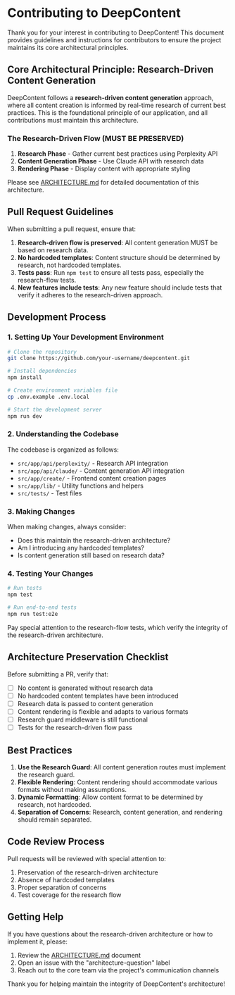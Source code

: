 # Contributing to DeepContent

Thank you for your interest in contributing to DeepContent! This document provides guidelines and instructions for contributors to ensure the project maintains its core architectural principles.

## Core Architectural Principle: Research-Driven Content Generation

DeepContent follows a **research-driven content generation** approach, where all content creation is informed by real-time research of current best practices. This is the foundational principle of our application, and all contributions must maintain this architecture.

### The Research-Driven Flow (MUST BE PRESERVED)

1. **Research Phase** - Gather current best practices using Perplexity API
2. **Content Generation Phase** - Use Claude API with research data
3. **Rendering Phase** - Display content with appropriate styling

Please see [ARCHITECTURE.md](./ARCHITECTURE.md) for detailed documentation of this architecture.

## Pull Request Guidelines

When submitting a pull request, ensure that:

1. **Research-driven flow is preserved**: All content generation MUST be based on research data.
2. **No hardcoded templates**: Content structure should be determined by research, not hardcoded templates.
3. **Tests pass**: Run `npm test` to ensure all tests pass, especially the research-flow tests.
4. **New features include tests**: Any new feature should include tests that verify it adheres to the research-driven approach.

## Development Process

### 1. Setting Up Your Development Environment

```bash
# Clone the repository
git clone https://github.com/your-username/deepcontent.git

# Install dependencies
npm install

# Create environment variables file
cp .env.example .env.local

# Start the development server
npm run dev
```

### 2. Understanding the Codebase

The codebase is organized as follows:

- `src/app/api/perplexity/` - Research API integration
- `src/app/api/claude/` - Content generation API integration
- `src/app/create/` - Frontend content creation pages
- `src/app/lib/` - Utility functions and helpers
- `src/tests/` - Test files

### 3. Making Changes

When making changes, always consider:

- Does this maintain the research-driven architecture?
- Am I introducing any hardcoded templates?
- Is content generation still based on research data?

### 4. Testing Your Changes

```bash
# Run tests
npm test

# Run end-to-end tests
npm run test:e2e
```

Pay special attention to the research-flow tests, which verify the integrity of the research-driven architecture.

## Architecture Preservation Checklist

Before submitting a PR, verify that:

- [ ] No content is generated without research data
- [ ] No hardcoded content templates have been introduced
- [ ] Research data is passed to content generation
- [ ] Content rendering is flexible and adapts to various formats
- [ ] Research guard middleware is still functional
- [ ] Tests for the research-driven flow pass

## Best Practices

1. **Use the Research Guard**: All content generation routes must implement the research guard.
2. **Flexible Rendering**: Content rendering should accommodate various formats without making assumptions.
3. **Dynamic Formatting**: Allow content format to be determined by research, not hardcoded.
4. **Separation of Concerns**: Research, content generation, and rendering should remain separated.

## Code Review Process

Pull requests will be reviewed with special attention to:

1. Preservation of the research-driven architecture
2. Absence of hardcoded templates
3. Proper separation of concerns
4. Test coverage for the research flow

## Getting Help

If you have questions about the research-driven architecture or how to implement it, please:

1. Review the [ARCHITECTURE.md](./ARCHITECTURE.md) document
2. Open an issue with the "architecture-question" label
3. Reach out to the core team via the project's communication channels

Thank you for helping maintain the integrity of DeepContent's architecture! 